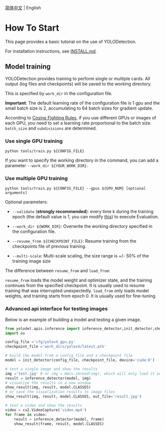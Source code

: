 [简体中文](GETTING_STARTED_cn.md) | English
# How To Start

This page provides a basic tutorial on the use of YOLODetection.

For installation instructions, see [INSTALL.md](INSTALL.md).


## Model training

YOLODetection provides training to perform single or multiple cards.
All output (log files and checkpoints) will be saved to the working directory.

This is specified by `work_dir` in the configuration file.

**Important**: The default learning rate of the configuration file is 1 gpu and the small batch size is 2, accumulating to 64 batch sizes for gradient update.

According to [Cosine Fighting Rules](https://arxiv.org/abs/1706.02677), if you use different GPUs or images of each GPU, you need to set a learning rate proportional to the batch size. `batch_size` and `subdivisions` are determined.

### Use single GPU training
```shell
python tools/train.py ${CONFIG_FILE}
```
If you want to specify the working directory in the command, you can add a parameter `--work_dir ${YOUR_WORK_DIR}`.

### Use multiple GPU training

```shell
python tools/train.py ${CONFIG_FILE} --gpus ${GPU_NUM} [optional arguments]
```

Optional parameters:

- `--validate` (**strongly recommended**): every time k during the training epoch (the default value is 1, you can modify [this](../cfg/yolov4_coco_gpu.py#L138)) to execute Evaluation.

- `--work_dir ${WORK_DIR}`: Overwrite the working directory specified in the configuration file.

- `--resume_from ${CHECKPOINT_FILE}`: Resume training from the checkpoints file of previous training.
- `--multi-scale`: Multi-scale scaling, the size range is +/- 50% of the training image size

The difference between `resume_from` and `load_from`:

`resume_from` loads the model weight and optimizer state, and the training continues from the specified checkpoint. It is usually used to resume training that was interrupted unexpectedly.
`load_from` only loads model weights, and training starts from epoch 0. It is usually used for fine-tuning.

### Advanced api interface for testing images

Below is an example of building a model and testing a given image.

```python
from yolodet.apis.inference import inference_detector,init_detector,show_result
import os

config_file ='cfg/yolov4_gpu.py'
checkpoint_file ='work_dirs/yolov4/latest.pth'

# build the model from a config file and a checkpoint file
model = init_detector(config_file, checkpoint_file, device='cuda:0')

# test a single image and show the results
img ='test.jpg' # or img = mmcv.imread(img), which will only load it once
result = inference_detector(model, img)
# visualize the results in a new window
show_result(img, result, model.CLASSES)
# or save the visualization results to image files
show_result(img, result, model.CLASSES, out_file='result.jpg')

# test a video and show the results
video = cv2.VideoCapture('video.mp4')
for frame in video:
    result = inference_detector(model, frame)
    show_result(frame, result, model.CLASSES)
```
